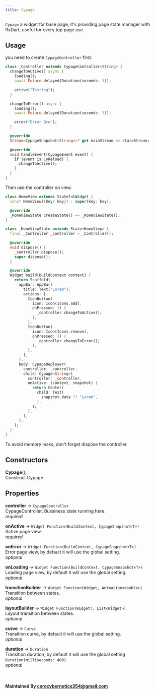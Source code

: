 ```yaml
---
title: Cypage
---
```


`Cypage` a widget for base page, it's providing page state manager with RxDart, useful for every top page use. 

## Usage

you need to create `CypageController` first.

```dart title=controller.dart
class _Controller extends CypageController<String> {
  changeToActive() async {
    loading();
    await Future.delayed(Duration(seconds: 3));

    active("Testing");
  }

  changeToError() async {
    loading();
    await Future.delayed(Duration(seconds: 3));

    error("Error Bro");
  }

  @override
  Stream<CypageSnapshot<String>>? get mainStream => stateStream;

  @override
  void handleEvent(CypageEvent event) {
    if (event is CyReload) {
      changeToActive();
    }
  }
}
```

Then use the controller on view.

```dart title=home.dart
class HomeView extends StatefulWidget {
  const HomeView({Key? key}) : super(key: key);

  @override
  _HomeViewState createState() => _HomeViewState();
}

class _HomeViewState extends State<HomeView> {
  final _Controller _controller = _Controller();

  @override
  void dispose() {
    _controller.dispose();
    super.dispose();
  }

  @override
  Widget build(BuildContext context) {
    return Scaffold(
      appBar: AppBar(
        title: Text("Lorem"),
        actions: [
          IconButton(
            icon: Icon(Icons.add),
            onPressed: () {
              _controller.changeToActive();
            },
          ),
          IconButton(
            icon: Icon(Icons.remove),
            onPressed: () {
              _controller.changeToError();
            },
          ),
        ],
      ),
      body: CypageDeployer(
        controller: _controller,
        child: Cypage<String>(
          controller: _controller,
          onActive: (context, snapshot) {
            return Center(
              child: Text(
                snapshot.data ?? "Lorem",
              ),
            );
          },
        ),
      ),
    );
  }
}
```

To avoid memory leaks, don't forget dispose the controller.

## Constructors
**Cypage**();<br />
Construct Cypage

## Properties

**controller** -> `CypageController`<br />
CypageController, Bussiness state running here.<br />
*required*

**onActive** -> `Widget Function(BuildContext, CypageSnapshot<T>)`<br />
Active page view.<br />
*required*

**onError** -> `Widget Function(BuildContext, CypageSnapshot<T>)`<br />
Error page view, by default it will use the global setting.<br />
*optional*

**onLoading** -> `Widget Function(BuildContext, CypageSnapshot<T>)`<br />
Loading page view, by default it will use the global setting.<br />
*optional*

**transitionBuilder** -> `Widget Function(Widget, Animation<double>)`<br />
Transition between states.<br />
*optional*

**layoutBuilder** -> `Widget Function(Widget?, List<Widget>)`<br />
Layout transition between states.<br />
*optional*

**curve** -> `Curve`<br />
Transition curve, by default it will use the global setting.<br />
*optional*

**duration** -> `Duration`<br />
Transition duration, by default it will use the global setting `Duration(milliseconds: 400)`.<br />
*optional*

<br />

#### Maintained By corecybernetics354@gmail.com